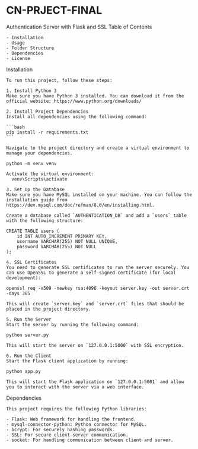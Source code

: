 # CN-PRJECT-FINAL
Authentication Server with Flask and SSL
Table of Contents

    - Installation
    - Usage
    - Folder Structure
    - Dependencies
    - License
    
Installation

    To run this project, follow these steps:

    1. Install Python 3
    Make sure you have Python 3 installed. You can download it from the official website: https://www.python.org/downloads/

    2. Install Project Dependencies
    Install all dependencies using the following command:

    ```bash
    pip install -r requirements.txt
    ```

    Navigate to the project directory and create a virtual environment to manage your dependencies.

    python -m venv venv

    Activate the virtual environment:
      venv\Scripts\activate
  
    3. Set Up the Database
    Make sure you have MySQL installed on your machine. You can follow the installation guide from https://dev.mysql.com/doc/refman/8.0/en/installing.html.

    Create a database called `AUTHENTICATION_DB` and add a `users` table with the following structure:

    CREATE TABLE users (
        id INT AUTO_INCREMENT PRIMARY KEY,
        username VARCHAR(255) NOT NULL UNIQUE,
        password VARCHAR(255) NOT NULL
    );

    4. SSL Certificates
    You need to generate SSL certificates to run the server securely. You can use OpenSSL to generate a self-signed certificate (for local development):

    openssl req -x509 -newkey rsa:4096 -keyout server.key -out server.crt -days 365

    This will create `server.key` and `server.crt` files that should be placed in the project directory.

    5. Run the Server
    Start the server by running the following command:

    python server.py

    This will start the server on `127.0.0.1:5000` with SSL encryption.

    6. Run the Client
    Start the Flask client application by running:

    python app.py

    This will start the Flask application on `127.0.0.1:5001` and allow you to interact with the server via a web interface.
    
Dependencies

    This project requires the following Python libraries:

    - Flask: Web framework for handling the frontend.
    - mysql-connector-python: Python connector for MySQL.
    - bcrypt: For securely hashing passwords.
    - SSL: For secure client-server communication.
    - socket: For handling communication between client and server.

